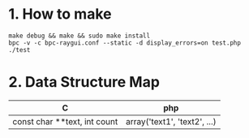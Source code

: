 # 1. How to make

```shell
make debug && make && sudo make install
bpc -v -c bpc-raygui.conf --static -d display_errors=on test.php
./test
```

# 2. Data Structure Map

| C                            | php                          |
| ---------------------------- | ---------------------------- |
| const char **text, int count | array('text1', 'text2', ...) |

